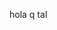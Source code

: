 hola q tal
<!---
alejandroalemanaleman/alejandroalemanaleman is a ✨ special ✨ repository because its `README.md` (this file) appears on your GitHub profile.
You can click the Preview link to take a look at your changes.
--->
